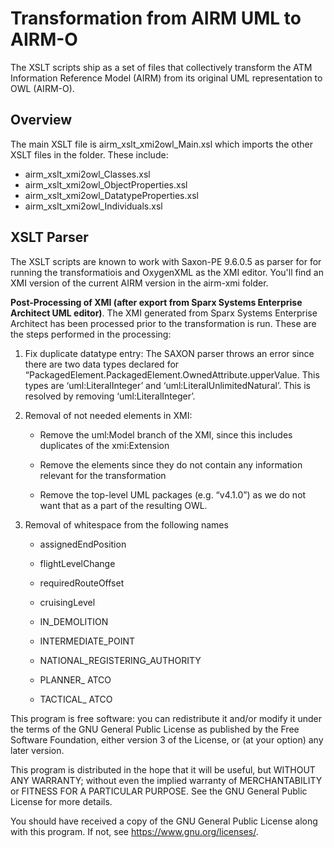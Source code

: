 Transformation from AIRM UML to AIRM-O
===

The XSLT scripts ship as a set of files that collectively transform the ATM Information Reference Model (AIRM) from its original UML representation to OWL (AIRM-O).

Overview
---

The main XSLT file is airm_xslt_xmi2owl_Main.xsl which imports the other XSLT files in the folder. These include:
*	airm_xslt_xmi2owl_Classes.xsl 
*	airm_xslt_xmi2owl_ObjectProperties.xsl 
*	airm_xslt_xmi2owl_DatatypeProperties.xsl 
*	airm_xslt_xmi2owl_Individuals.xsl 

XSLT Parser
---

The XSLT scripts are known to work with Saxon-PE 9.6.0.5 as parser for for running the transformatiois and OxygenXML as the XMI editor. You'll find an XMI version of the current AIRM version in the airm-xmi folder. 

**Post-Processing of XMI (after export from Sparx Systems Enterprise Architect UML editor)**.
The XMI generated from Sparx Systems Enterprise Architect has been processed prior to the transformation is run. These are the steps performed in the processing:

1. Fix duplicate datatype entry:
The SAXON parser throws an error since there are two data types declared for “PackagedElement.PackagedElement.OwnedAttribute.upperValue. This types are ‘uml:LiteralInteger’ and ‘uml:LiteralUnlimitedNatural’. This is resolved by removing ‘uml:LiteralInteger’.

2. Removal of not needed elements in XMI:
 
   *	Remove the uml:Model branch of the XMI, since this includes duplicates of the xmi:Extension
 
   *	Remove the <diagrams> elements since they do not contain any information relevant for the transformation
 
   *	Remove the top-level UML packages (e.g. “v4.1.0”) as we do not want that as a part of the resulting OWL. 

3. Removal of whitespace from the following names
 
   *	assignedEndPosition
 
   *	flightLevelChange
 
   *	requiredRouteOffset
 
   *	cruisingLevel
 
   *	IN_DEMOLITION
 
   *	INTERMEDIATE_POINT
 
   *	NATIONAL_REGISTERING_AUTHORITY
 
   *	PLANNER_ ATCO
 
   *	TACTICAL_ ATCO


This program is free software: you can redistribute it and/or modify it under the terms of the GNU General Public License as published by the Free Software Foundation, either version 3 of the License, or (at your option) any later version.

This program is distributed in the hope that it will be useful, but WITHOUT ANY WARRANTY; without even the implied warranty of
MERCHANTABILITY or FITNESS FOR A PARTICULAR PURPOSE.  See the GNU General Public License for more details.

You should have received a copy of the GNU General Public License along with this program.  If not, see <https://www.gnu.org/licenses/>.

